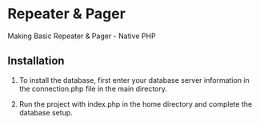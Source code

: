 # Repeater & Pager
Making Basic Repeater & Pager - Native PHP 

## Installation

1. To install the database, first enter your database server information in the connection.php file in the main directory.

2. Run the project with index.php in the home directory and complete the database setup.
